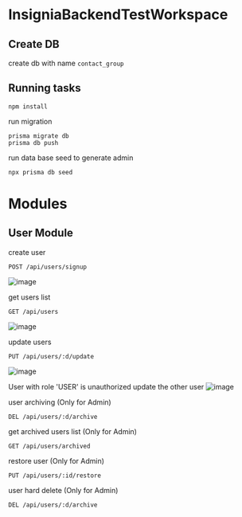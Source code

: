 # InsigniaBackendTestWorkspace
## Create DB
create db with name `contact_group`

## Running tasks
```
npm install
```

run migration
```
prisma migrate db
prisma db push
```

run data base seed to generate admin
```
npx prisma db seed
```
# Modules
## User Module

create user
```
POST /api/users/signup
```
![image](https://github.com/farizardin/insignia-backend-test-workspace/assets/20537870/75c49609-b1ca-4aa7-9c9f-a895817a6d81)


get users list
```
GET /api/users
```
![image](https://github.com/farizardin/insignia-backend-test-workspace/assets/20537870/ac34c518-61aa-475d-83b9-d166c7e8cefe)


update users
```
PUT /api/users/:d/update
```
![image](https://github.com/farizardin/insignia-backend-test-workspace/assets/20537870/7a091df7-fc2e-4177-9dcc-ace7c188d175)

User with role 'USER' is unauthorized update the other user
![image](https://github.com/farizardin/insignia-backend-test-workspace/assets/20537870/8bf7dd5f-68fe-4806-8102-85ef0da8f9bd)

user archiving (Only for Admin)
```
DEL /api/users/:d/archive
```

get archived users list (Only for Admin)
```
GET /api/users/archived
```

restore user (Only for Admin)
```
PUT /api/users/:id/restore
```

user hard delete (Only for Admin)
```
DEL /api/users/:d/archive
```
